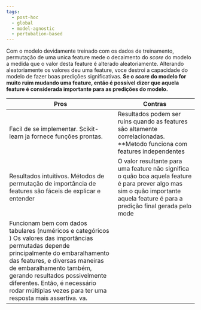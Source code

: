 ```yaml
---
tags:
  - post-hoc
  - global
  - model-agnostic
  - pertubation-based
---
```

Com o modelo devidamente treinado com os dados de treinamento, permutação de uma unica feature mede o decaimento do *score* do modelo a medida que o valor desta feature é alterado aleatoriamente. 
Alterando aleatoriamente os valores deu uma feature, voce destroi a capacidade do modelo de fazer boas predições significativas. **Se o *score* do modelo for muito ruim mudando uma feature, então é possível dizer que aquela feature é considerada importante para as predições do modelo.** 


| Pros                                                                                                      | Contras                                                                                                                                                                                                                                                                    |
| --------------------------------------------------------------------------------------------------------- | ------------------------------------------------------------------------------------------------------------------------------------------------------------------------------------------------------------------------------------------------------------------------- |
| Facil de se implementar. Scikit-learn ja fornece funções prontas.                                         | Resultados podem ser ruins quando as features são altamente correlacionadas. **Metodo funciona com features independentes                                                                                                                                                  |
| Resultados intuitivos. Métodos de permutação de importância de features são fáceis de explicar e entender | O valor resultante para uma feature não significa o quão boa aquela feature é para prever algo mas sim o quão importante aquela feature é para a predição final gerada pelo mode                                                                                           |
| Funcionam bem com dados tabulares (numéricos e categóricos )                                            Os valores das importâncias permutadas depende principalmente do embaralhamento das features, e diversas maneiras de embaralhamento também, gerando resultados possivelmente diferentes. Então, é necessário rodar múltiplas vezes para ter uma resposta mais assertiva.  va.  |

